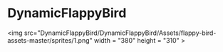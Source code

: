 # DynamicFlappyBird

<img src="DynamicFlappyBird/DynamicFlappyBird/Assets/flappy-bird-assets-master/sprites/1.png" width = "380" height = "310" >
